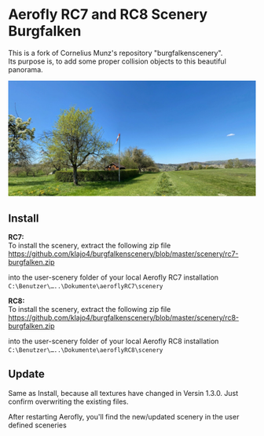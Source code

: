 # Aerofly RC7 and RC8 Scenery Burgfalken
This is a fork of Cornelius Munz's repository "burgfalkenscenery".  
Its purpose is, to add some proper collision objects to this beautiful panorama.


![picture of sceney](/blender/resources/scene.jpg)


## Install
**RC7:**  
To install the scenery, extract the following zip file   
https://github.com/klajo4/burgfalkenscenery/blob/master/scenery/rc7-burgfalken.zip  

into the user-scenery folder of your local Aerofly RC7 installation  
```C:\Benutzer\…..\Dokumente\aeroflyRC7\scenery``` 

**RC8:**  
To install the scenery, extract the following zip file   
https://github.com/klajo4/burgfalkenscenery/blob/master/scenery/rc8-burgfalken.zip  

into the user-scenery folder of your local Aerofly RC8 installation  
```C:\Benutzer\…..\Dokumente\aeroflyRC8\scenery``` 


## Update
Same as Install, because all textures have changed in Versin 1.3.0. 
Just confirm overwriting the existing files.



After restarting Aerofly, you'll find the new/updated scenery in the user defined sceneries  
  
  


